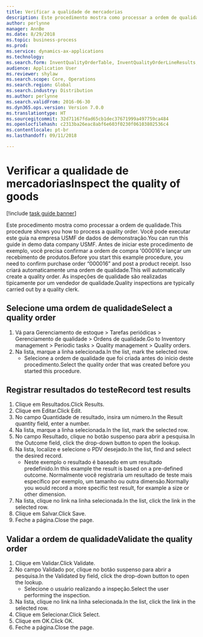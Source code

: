 ```yaml
--- 
title: Verificar a qualidade de mercadorias
description: Este procedimento mostra como processar a ordem de qualidade.
author: perlynne
manager: AnnBe
ms.date: 8/29/2018
ms.topic: business-process
ms.prod: 
ms.service: dynamics-ax-applications
ms.technology: 
ms.search.form: InventQualityOrderTable, InventQualityOrderLineResults, HcmWorkerLookUp
audience: Application User
ms.reviewer: shylaw
ms.search.scope: Core, Operations
ms.search.region: Global
ms.search.industry: Distribution
ms.author: perlynne
ms.search.validFrom: 2016-06-30
ms.dyn365.ops.version: Version 7.0.0
ms.translationtype: HT
ms.sourcegitcommit: 32d71167fdad65cb1dec37671999a497759ca484
ms.openlocfilehash: c2313ba26eac8abf6e603f0230f06103802536c4
ms.contentlocale: pt-br
ms.lasthandoff: 09/11/2018

---
```

# <a name="inspect-the-quality-of-goods"></a><span data-ttu-id="a6a4e-103">Verificar a qualidade de mercadorias</span><span class="sxs-lookup"><span data-stu-id="a6a4e-103">Inspect the quality of goods</span></span>

[!include [task guide banner](../../includes/task-guide-banner.md)]

<span data-ttu-id="a6a4e-104">Este procedimento mostra como processar a ordem de qualidade.</span><span class="sxs-lookup"><span data-stu-id="a6a4e-104">This procedure shows you how to process a quality order.</span></span> <span data-ttu-id="a6a4e-105">Você pode executar este guia na empresa USMF de dados de demonstração.</span><span class="sxs-lookup"><span data-stu-id="a6a4e-105">You can run this guide in demo data company USMF.</span></span> <span data-ttu-id="a6a4e-106">Antes de iniciar este procedimento de exemplo, você precisa confirmar a ordem de compra '000016'e lançar um recebimento de produtos.</span><span class="sxs-lookup"><span data-stu-id="a6a4e-106">Before you start this example procedure, you need to confirm purchase order “000016” and post a product receipt.</span></span> <span data-ttu-id="a6a4e-107">Isso criará automaticamente uma ordem de qualidade.</span><span class="sxs-lookup"><span data-stu-id="a6a4e-107">This will automatically create a quality order.</span></span> <span data-ttu-id="a6a4e-108">As inspeções de qualidade são realizadas tipicamente por um vendedor de qualidade.</span><span class="sxs-lookup"><span data-stu-id="a6a4e-108">Quality inspections are typically carried out by a quality clerk.</span></span>


## <a name="select-a-quality-order"></a><span data-ttu-id="a6a4e-109">Selecione uma ordem de qualidade</span><span class="sxs-lookup"><span data-stu-id="a6a4e-109">Select a quality order</span></span>
1. <span data-ttu-id="a6a4e-110">Vá para Gerenciamento de estoque > Tarefas periódicas > Gerenciamento de qualidade > Ordens de qualidade.</span><span class="sxs-lookup"><span data-stu-id="a6a4e-110">Go to Inventory management > Periodic tasks > Quality management > Quality orders.</span></span>
2. <span data-ttu-id="a6a4e-111">Na lista, marque a linha selecionada.</span><span class="sxs-lookup"><span data-stu-id="a6a4e-111">In the list, mark the selected row.</span></span>
    * <span data-ttu-id="a6a4e-112">Selecione a ordem de qualidade que foi criada antes do início deste procedimento.</span><span class="sxs-lookup"><span data-stu-id="a6a4e-112">Select the quality order that was created before you started this procedure.</span></span>  

## <a name="record-test-results"></a><span data-ttu-id="a6a4e-113">Registrar resultados do teste</span><span class="sxs-lookup"><span data-stu-id="a6a4e-113">Record test results</span></span>
1. <span data-ttu-id="a6a4e-114">Clique em Resultados.</span><span class="sxs-lookup"><span data-stu-id="a6a4e-114">Click Results.</span></span>
2. <span data-ttu-id="a6a4e-115">Clique em Editar.</span><span class="sxs-lookup"><span data-stu-id="a6a4e-115">Click Edit.</span></span>
3. <span data-ttu-id="a6a4e-116">No campo Quantidade de resultado, insira um número.</span><span class="sxs-lookup"><span data-stu-id="a6a4e-116">In the Result quantity field, enter a number.</span></span>
4. <span data-ttu-id="a6a4e-117">Na lista, marque a linha selecionada.</span><span class="sxs-lookup"><span data-stu-id="a6a4e-117">In the list, mark the selected row.</span></span>
5. <span data-ttu-id="a6a4e-118">No campo Resultado, clique no botão suspenso para abrir a pesquisa.</span><span class="sxs-lookup"><span data-stu-id="a6a4e-118">In the Outcome field, click the drop-down button to open the lookup.</span></span>
6. <span data-ttu-id="a6a4e-119">Na lista, localize e selecione o PDV desejado.</span><span class="sxs-lookup"><span data-stu-id="a6a4e-119">In the list, find and select the desired record.</span></span>
    * <span data-ttu-id="a6a4e-120">Neste exemplo o resultado é baseado em um resultado predefinido.</span><span class="sxs-lookup"><span data-stu-id="a6a4e-120">In this example the result is based on a pre-defined outcome.</span></span> <span data-ttu-id="a6a4e-121">Normalmente você registraria um resultado de teste mais específico por exemplo, um tamanho ou outra dimensão.</span><span class="sxs-lookup"><span data-stu-id="a6a4e-121">Normally you would record a more specific test result, for example a size or other dimension.</span></span>  
7. <span data-ttu-id="a6a4e-122">Na lista, clique no link na linha selecionada.</span><span class="sxs-lookup"><span data-stu-id="a6a4e-122">In the list, click the link in the selected row.</span></span>
8. <span data-ttu-id="a6a4e-123">Clique em Salvar.</span><span class="sxs-lookup"><span data-stu-id="a6a4e-123">Click Save.</span></span>
9. <span data-ttu-id="a6a4e-124">Feche a página.</span><span class="sxs-lookup"><span data-stu-id="a6a4e-124">Close the page.</span></span>

## <a name="validate-the-quality-order"></a><span data-ttu-id="a6a4e-125">Validar a ordem de qualidade</span><span class="sxs-lookup"><span data-stu-id="a6a4e-125">Validate the quality order</span></span>
1. <span data-ttu-id="a6a4e-126">Clique em Validar.</span><span class="sxs-lookup"><span data-stu-id="a6a4e-126">Click Validate.</span></span>
2. <span data-ttu-id="a6a4e-127">No campo Validado por, clique no botão suspenso para abrir a pesquisa.</span><span class="sxs-lookup"><span data-stu-id="a6a4e-127">In the Validated by field, click the drop-down button to open the lookup.</span></span>
    * <span data-ttu-id="a6a4e-128">Selecione o usuário realizando a inspeção.</span><span class="sxs-lookup"><span data-stu-id="a6a4e-128">Select the user performing the inspection.</span></span>  
3. <span data-ttu-id="a6a4e-129">Na lista, clique no link na linha selecionada.</span><span class="sxs-lookup"><span data-stu-id="a6a4e-129">In the list, click the link in the selected row.</span></span>
4. <span data-ttu-id="a6a4e-130">Clique em Selecionar.</span><span class="sxs-lookup"><span data-stu-id="a6a4e-130">Click Select.</span></span>
5. <span data-ttu-id="a6a4e-131">Clique em OK.</span><span class="sxs-lookup"><span data-stu-id="a6a4e-131">Click OK.</span></span>
6. <span data-ttu-id="a6a4e-132">Feche a página.</span><span class="sxs-lookup"><span data-stu-id="a6a4e-132">Close the page.</span></span>


